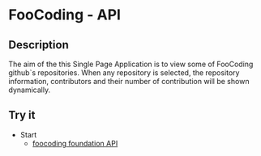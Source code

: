# FooCoding - API

## Description

The aim of the this Single Page Application is to view some of FooCoding github`s repositories. When any repository is selected, the repository information, contributors and their number of contribution will be shown dynamically.

## Try it

- Start
  - [foocoding foundation API](https://ayhamalhelal.github.io/foocoding-foundation-api/index.html)
